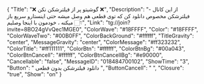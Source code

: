 {
"Title": "❌  گوشیتو پر از فیلترشکن نکن  ❌",
"Description": "- از این کانال فیلترشکن مخصوص دانلود کن که توی قطعی هم وصل میشه حتی اینستارو سریع باز میکنه ، خودمون با اینجا وصلیم 👇🏻",
"Link": "tg://join?invite=8BO24gVvQec1MGE0",
"ColorWave": "#18FFFF",
"Color": "#18FFFF",
"ColorWaveTwo": "#00B0FF",
"ColorBackGround": "#ffffff",
"TitleGravity": "center",
"MessageGravity": "center",
"ColorMessage": "#ff323232",
"ColorTitle": "#ff111111",
"ColorBtn": "#ffffff",
"ColorBtnBg": "#00a043",
"ColorBtnCancell": "#ffffff",
"ColorBtnCancellBg": "#e90000",
"Cancellable": "false",
"MessageID": "018484700102",
"ShowTime": "3",
"Button": " دانلود فیلترشکن بدون قطعی ",
"ButtonCancell": "  ",
"Closure": "true",
"Show": "on"
}
